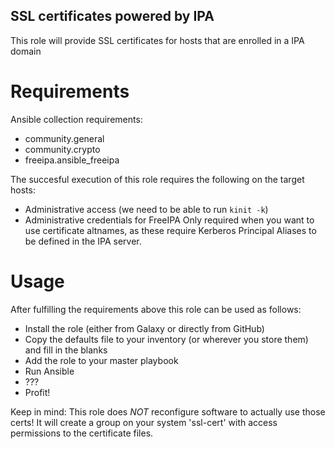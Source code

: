 ## SSL certificates powered by IPA
This role will provide SSL certificates for hosts that are enrolled in a IPA domain

# Requirements
Ansible collection requirements:
* community.general
* community.crypto
* freeipa.ansible_freeipa

The succesful execution of this role requires the following on the target hosts:

* Administrative access (we need to be able to run ```kinit -k```)
* Administrative credentials for FreeIPA
  Only required when you want to use certificate altnames, as these require Kerberos
  Principal Aliases to be defined in the IPA server.

# Usage
After fulfilling the requirements above this role can be used as follows:

* Install the role (either from Galaxy or directly from GitHub)
* Copy the defaults file to your inventory (or wherever you store them) and
  fill in the blanks
* Add the role to your master playbook
* Run Ansible
* ???
* Profit!

Keep in mind: This role does *NOT* reconfigure software to actually use those certs! It will create a group on your system 'ssl-cert' with access permissions to the certificate files.
